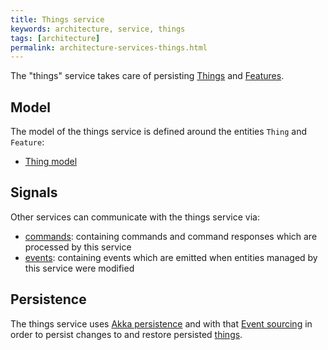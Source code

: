 ```yaml
---
title: Things service
keywords: architecture, service, things
tags: [architecture]
permalink: architecture-services-things.html
---
```


The "things" service takes care of persisting [Things](basic-thing.html) and [Features](basic-feature.html).

## Model

The model of the things service is defined around the entities `Thing` and `Feature`:

* [Thing model](https://github.com/eclipse/ditto/tree/master/things/model/src/main/java/org/eclipse/ditto/things/model)

## Signals

Other services can communicate with the things service via:

* [commands](https://github.com/eclipse/ditto/tree/master/things/model/src/main/java/org/eclipse/ditto/things/model/signals/commands):
  containing commands and command responses which are processed by this service
* [events](https://github.com/eclipse/ditto/tree/master/things/model/src/main/java/org/eclipse/ditto/things/model/signals/events):
  containing events which are emitted when entities managed by this service were modified

## Persistence

The things service uses [Akka persistence](https://doc.akka.io/docs/akka/current/persistence.html?language=java) and 
with that [Event sourcing](basic-signals.html#architectural-style) in order to persist changes to 
and restore persisted [things](basic-thing.html).

